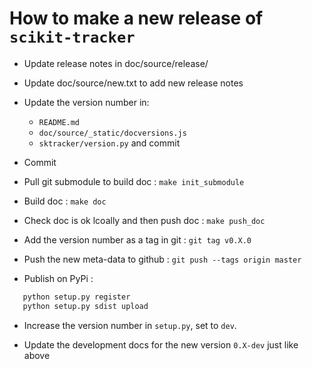 # How to make a new release of `scikit-tracker`

- Update release notes in doc/source/release/
- Update doc/source/new.txt to add new release notes

- Update the version number in:
    - `README.md`
    - `doc/source/_static/docversions.js`
    - `sktracker/version.py` and commit

- Commit

- Pull git submodule to build doc : `make init_submodule`
- Build doc : `make doc`

- Check doc is ok lcoally and then push doc : `make push_doc`

- Add the version number as a tag in git : `git tag v0.X.0`

- Push the new meta-data to github : `git push --tags origin master`

- Publish on PyPi :

```sh
   python setup.py register
   python setup.py sdist upload
```

- Increase the version number in `setup.py`, set to `dev`.

- Update the development docs for the new version `0.X-dev` just like above
